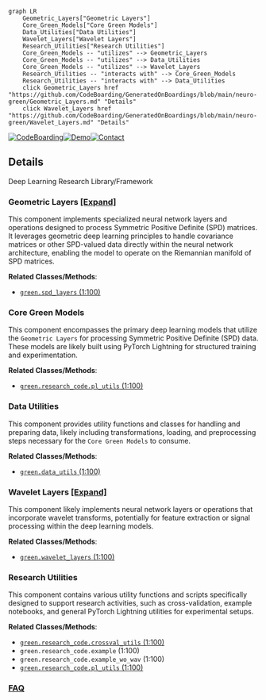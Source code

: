 ```mermaid
graph LR
    Geometric_Layers["Geometric Layers"]
    Core_Green_Models["Core Green Models"]
    Data_Utilities["Data Utilities"]
    Wavelet_Layers["Wavelet Layers"]
    Research_Utilities["Research Utilities"]
    Core_Green_Models -- "utilizes" --> Geometric_Layers
    Core_Green_Models -- "utilizes" --> Data_Utilities
    Core_Green_Models -- "utilizes" --> Wavelet_Layers
    Research_Utilities -- "interacts with" --> Core_Green_Models
    Research_Utilities -- "interacts with" --> Data_Utilities
    click Geometric_Layers href "https://github.com/CodeBoarding/GeneratedOnBoardings/blob/main/neuro-green/Geometric_Layers.md" "Details"
    click Wavelet_Layers href "https://github.com/CodeBoarding/GeneratedOnBoardings/blob/main/neuro-green/Wavelet_Layers.md" "Details"
```

[![CodeBoarding](https://img.shields.io/badge/Generated%20by-CodeBoarding-9cf?style=flat-square)](https://github.com/CodeBoarding/GeneratedOnBoardings)[![Demo](https://img.shields.io/badge/Try%20our-Demo-blue?style=flat-square)](https://www.codeboarding.org/demo)[![Contact](https://img.shields.io/badge/Contact%20us%20-%20contact@codeboarding.org-lightgrey?style=flat-square)](mailto:contact@codeboarding.org)

## Details

Deep Learning Research Library/Framework

### Geometric Layers [[Expand]](./Geometric_Layers.md)
This component implements specialized neural network layers and operations designed to process Symmetric Positive Definite (SPD) matrices. It leverages geometric deep learning principles to handle covariance matrices or other SPD-valued data directly within the neural network architecture, enabling the model to operate on the Riemannian manifold of SPD matrices.


**Related Classes/Methods**:

- <a href="https://github.com/Roche/neuro-green/blob/main/green/spd_layers.py#L1-L100" target="_blank" rel="noopener noreferrer">`green.spd_layers` (1:100)</a>


### Core Green Models
This component encompasses the primary deep learning models that utilize the `Geometric Layers` for processing Symmetric Positive Definite (SPD) data. These models are likely built using PyTorch Lightning for structured training and experimentation.


**Related Classes/Methods**:

- <a href="https://github.com/Roche/neuro-green/blob/main/green/research_code/pl_utils.py#L1-L100" target="_blank" rel="noopener noreferrer">`green.research_code.pl_utils` (1:100)</a>


### Data Utilities
This component provides utility functions and classes for handling and preparing data, likely including transformations, loading, and preprocessing steps necessary for the `Core Green Models` to consume.


**Related Classes/Methods**:

- <a href="https://github.com/Roche/neuro-green/blob/main/green/data_utils.py#L1-L100" target="_blank" rel="noopener noreferrer">`green.data_utils` (1:100)</a>


### Wavelet Layers [[Expand]](./Wavelet_Layers.md)
This component likely implements neural network layers or operations that incorporate wavelet transforms, potentially for feature extraction or signal processing within the deep learning models.


**Related Classes/Methods**:

- <a href="https://github.com/Roche/neuro-green/blob/main/green/wavelet_layers.py#L1-L100" target="_blank" rel="noopener noreferrer">`green.wavelet_layers` (1:100)</a>


### Research Utilities
This component contains various utility functions and scripts specifically designed to support research activities, such as cross-validation, example notebooks, and general PyTorch Lightning utilities for experimental setups.


**Related Classes/Methods**:

- <a href="https://github.com/Roche/neuro-green/blob/main/green/research_code/crossval_utils.py#L1-L100" target="_blank" rel="noopener noreferrer">`green.research_code.crossval_utils` (1:100)</a>
- `green.research_code.example` (1:100)
- `green.research_code.example_wo_wav` (1:100)
- <a href="https://github.com/Roche/neuro-green/blob/main/green/research_code/pl_utils.py#L1-L100" target="_blank" rel="noopener noreferrer">`green.research_code.pl_utils` (1:100)</a>




### [FAQ](https://github.com/CodeBoarding/GeneratedOnBoardings/tree/main?tab=readme-ov-file#faq)